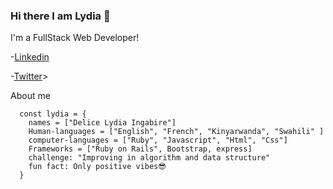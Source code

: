 ### Hi there I am Lydia 👋

I'm a FullStack Web Developer!

-[Linkedin](https://www.linkedin.com/in/delice-lydia/)


-[Twitter](https://twitter.com/IngabireLydia3)>

About me
```
  const lydia = {
    names = ["Delice Lydia Ingabire"]
    Human-languages = ["English", "French", "Kinyarwanda", "Swahili" ]
    computer-languages = ["Ruby", "Javascript", "Html", "Css"]
    Frameworks = ["Ruby on Rails", Bootstrap, express]
    challenge: "Improving in algorithm and data structure"
    fun fact: Only positive vibes😎
  }
```

